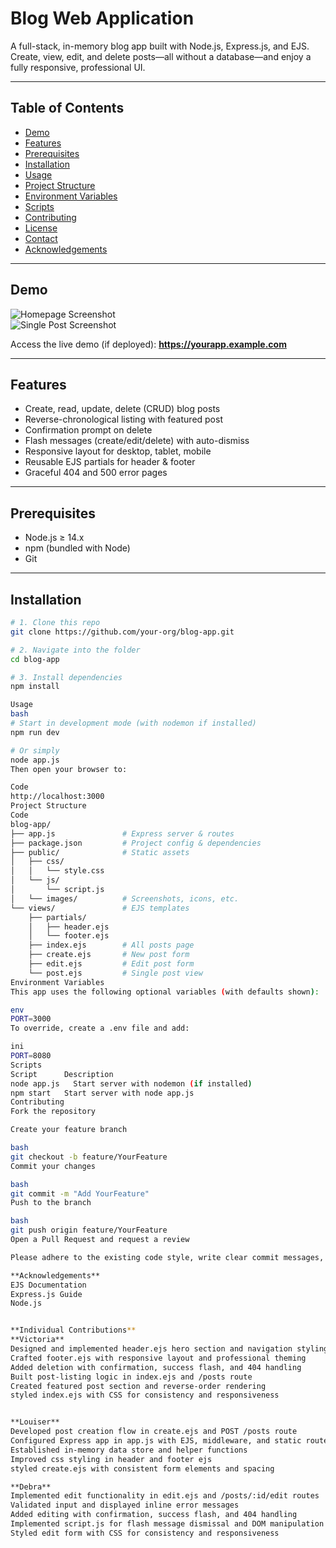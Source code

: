 # Blog Web Application

A full-stack, in-memory blog app built with Node.js, Express.js, and EJS. Create, view, edit, and delete posts—all without a database—and enjoy a fully responsive, professional UI.

---

## Table of Contents

- [Demo](#demo)  
- [Features](#features)  
- [Prerequisites](#prerequisites)  
- [Installation](#installation)  
- [Usage](#usage)  
- [Project Structure](#project-structure)  
- [Environment Variables](#environment-variables)  
- [Scripts](#scripts)  
- [Contributing](#contributing)  
- [License](#license)  
- [Contact](#contact)  
- [Acknowledgements](#acknowledgements)  

---

## Demo

![Homepage Screenshot](./public/images/demo-home.png)  
![Single Post Screenshot](./public/images/demo-post.png)  

Access the live demo (if deployed): **https://yourapp.example.com**

---

## Features

- Create, read, update, delete (CRUD) blog posts  
- Reverse-chronological listing with featured post  
- Confirmation prompt on delete  
- Flash messages (create/edit/delete) with auto-dismiss  
- Responsive layout for desktop, tablet, mobile  
- Reusable EJS partials for header & footer  
- Graceful 404 and 500 error pages  

---

## Prerequisites

- Node.js ≥ 14.x  
- npm (bundled with Node)  
- Git  

---

## Installation

```bash
# 1. Clone this repo
git clone https://github.com/your-org/blog-app.git

# 2. Navigate into the folder
cd blog-app

# 3. Install dependencies
npm install

Usage
bash
# Start in development mode (with nodemon if installed)
npm run dev

# Or simply
node app.js
Then open your browser to:

Code
http://localhost:3000
Project Structure
Code
blog-app/
├── app.js               # Express server & routes
├── package.json         # Project config & dependencies
├── public/              # Static assets
│   ├── css/
│   │   └── style.css
│   └── js/
│       └── script.js
│   └── images/          # Screenshots, icons, etc.
└── views/               # EJS templates
    ├── partials/
    │   ├── header.ejs
    │   └── footer.ejs
    ├── index.ejs        # All posts page
    ├── create.ejs       # New post form
    ├── edit.ejs         # Edit post form
    └── post.ejs         # Single post view
Environment Variables
This app uses the following optional variables (with defaults shown):

env
PORT=3000
To override, create a .env file and add:

ini
PORT=8080
Scripts
Script	    Description
node app.js   Start server with nodemon (if installed)
npm start   Start server with node app.js
Contributing
Fork the repository

Create your feature branch

bash
git checkout -b feature/YourFeature
Commit your changes

bash
git commit -m "Add YourFeature"
Push to the branch

bash
git push origin feature/YourFeature
Open a Pull Request and request a review

Please adhere to the existing code style, write clear commit messages, and include screenshots or GIFs for any UI changes.

**Acknowledgements**
EJS Documentation
Express.js Guide
Node.js


**Individual Contributions**
**Victoria**
Designed and implemented header.ejs hero section and navigation styling
Crafted footer.ejs with responsive layout and professional theming
Added deletion with confirmation, success flash, and 404 handling
Built post-listing logic in index.ejs and /posts route
Created featured post section and reverse-order rendering
styled index.ejs with CSS for consistency and responsiveness


**Louiser**
Developed post creation flow in create.ejs and POST /posts route
Configured Express app in app.js with EJS, middleware, and static routes
Established in-memory data store and helper functions
Improved css styling in header and footer ejs
styled create.ejs with consistent form elements and spacing

**Debra**
Implemented edit functionality in edit.ejs and /posts/:id/edit routes
Validated input and displayed inline error messages
Added editing with confirmation, success flash, and 404 handling
Implemented script.js for flash message dismissal and DOM manipulation
Styled edit form with CSS for consistency and responsiveness

